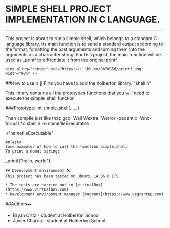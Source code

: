 # SIMPLE SHELL PROJECT IMPLEMENTATION IN C LANGUAGE.
---
This project is about to run a simple shell, which belongs to a standard C language library. Its main function is to send a standard output according to the format, fomatting the past arguments and turning them into the arguments os a charracter string. For this project, the main function will be used as _printf to diffrentiate it from the original printf.
```
<img aling="center" src="https://i.ibb.co/8b7WG5d/printf.png" width="90%" />
```
##How to use it 🔧
Firts you have to add the holberton library. "shell.h"

This library contains all the prototypes functions that you will need to execute the simple_shell function

###Prototype: int simple_shell(......)

Then compile just like that:
gcc -Wall Wextra -Werror -pedantic -Wno-format *.c shell.h -o namefileExecutable

./"namefileExecutable"
```
##Test⚙️
Some examples of how to call the function simple_shell
To print a nomal string:
```
_printf("hello, world");
```
## Development environment 🛠️
This project has been tested on Ubuntu 14.06.6 LTS

* The tests are carried out in [virtualBox](https://www.virtualbox.com)
* Development environment manager [vagrant](https://www.vagrantup.com)
```
##Authors✒️
* Bryan Ortiz - student at Holberton School
* Javier Charria - student at Holberton School

